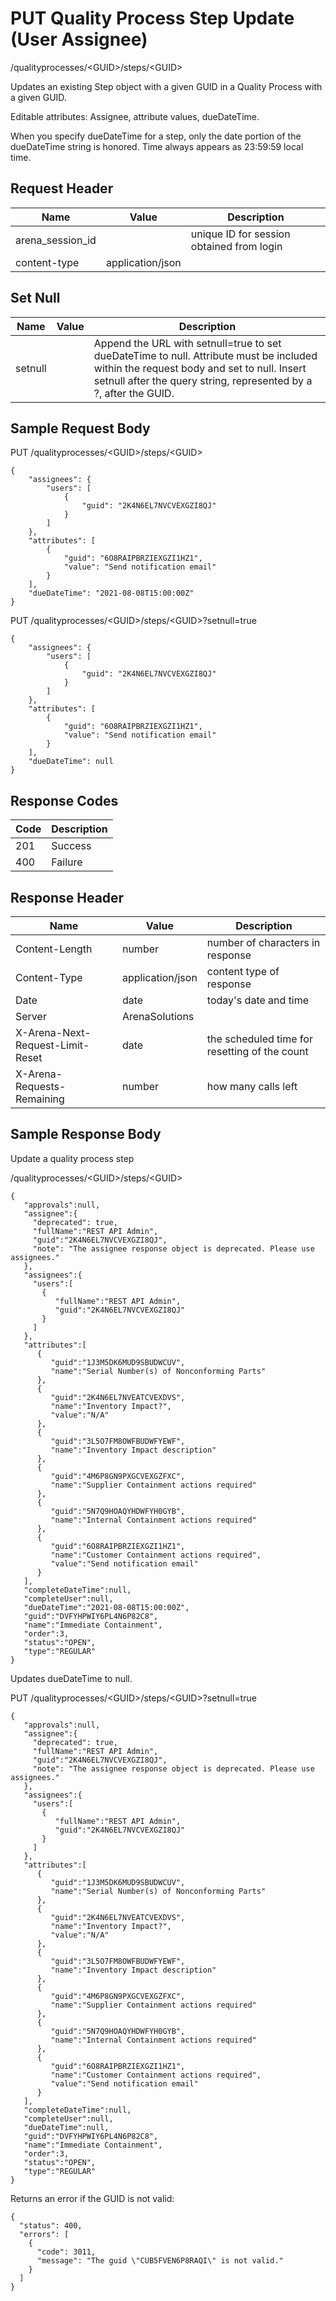 # PUT Quality Process Step Update (User Assignee)
/qualityprocesses/&lt;GUID&gt;/steps/&lt;GUID&gt;

Updates an existing Step object with a given GUID  in a Quality Process with a given GUID. 

Editable attributes: Assignee, attribute values,  dueDateTime.

When you specify dueDateTime for a step, only the date portion of the dueDateTime string is honored. Time always appears as 23:59:59 local time.

## Request Header

| Name  | Value  | Description  |
|  --- |  --- |  --- | 
| arena_session_id  |   | unique ID for session obtained from login  |
| content-type  | application/json  |   |

## Set Null

| Name  | Value  | Description  |
|  --- |  --- |  --- | 
| setnull  |   | Append the URL with setnull=true to set dueDateTime to null. Attribute must be included within the request body and set to null. Insert setnull after the query string, represented by a ?, after the GUID.  |

## Sample Request Body
PUT /qualityprocesses/&lt;GUID&gt;/steps/&lt;GUID&gt;

```
{
    "assignees": {
        "users": [
            {
                "guid": "2K4N6EL7NVCVEXGZI8QJ"
            }
        ]
    },
    "attributes": [
        {
            "guid": "6O8RAIPBRZIEXGZI1HZ1",
            "value": "Send notification email"
        }
    ],
    "dueDateTime": "2021-08-08T15:00:00Z"
}
```
PUT /qualityprocesses/&lt;GUID&gt;/steps/&lt;GUID&gt;?setnull=true

```
{
    "assignees": {
        "users": [
            {
                "guid": "2K4N6EL7NVCVEXGZI8QJ"
            }
        ]
    },
    "attributes": [
        {
            "guid": "6O8RAIPBRZIEXGZI1HZ1",
            "value": "Send notification email"
        }
    ],
    "dueDateTime": null
}
```
## Response Codes

| Code  | Description  |
|  --- |  --- | 
| 201  | Success  |
| 400  | Failure  |

## Response Header

| Name  | Value  | Description  |
|  --- |  --- |  --- | 
| Content-Length  | number  | number of characters in response  |
| Content-Type  | application/json  | content type of response  |
| Date  | date  | today's date and time  |
| Server  | ArenaSolutions  |   |
| X-Arena-Next-Request-Limit-Reset   | date  | the scheduled time for resetting of the count  |
| X-Arena-Requests-Remaining   | number  | how many calls left  |

## Sample Response Body
Update a quality process step

/qualityprocesses/&lt;GUID&gt;/steps/&lt;GUID&gt;

```
{  
   "approvals":null,
   "assignee":{
     "deprecated": true,
     "fullName":"REST API Admin",
     "guid":"2K4N6EL7NVCVEXGZI8QJ",
     "note": "The assignee response object is deprecated. Please use assignees."
   },
   "assignees":{
     "users":[
       {  
          "fullName":"REST API Admin",
          "guid":"2K4N6EL7NVCVEXGZI8QJ"
       }
     ]
   },
   "attributes":[  
      {  
         "guid":"1J3M5DK6MUD9SBUDWCUV",
         "name":"Serial Number(s) of Nonconforming Parts"
      },
      {  
         "guid":"2K4N6EL7NVEATCVEXDVS",
         "name":"Inventory Impact?",
         "value":"N/A"
      },
      {  
         "guid":"3L5O7FM8OWFBUDWFYEWF",
         "name":"Inventory Impact description"
      },
      {  
         "guid":"4M6P8GN9PXGCVEXGZFXC",
         "name":"Supplier Containment actions required"
      },
      {  
         "guid":"5N7Q9HOAQYHDWFYH0GYB",
         "name":"Internal Containment actions required"
      },
      {  
         "guid":"6O8RAIPBRZIEXGZI1HZ1",
         "name":"Customer Containment actions required",
         "value":"Send notification email"
      }
   ],
   "completeDateTime":null,
   "completeUser":null,
   "dueDateTime":"2021-08-08T15:00:00Z",
   "guid":"DVFYHPWIY6PL4N6P82C8",
   "name":"Immediate Containment",
   "order":3,
   "status":"OPEN",
   "type":"REGULAR"
}
```
Updates dueDateTime to null.

PUT /qualityprocesses/&lt;GUID&gt;/steps/&lt;GUID&gt;?setnull=true

```
{  
   "approvals":null,
   "assignee":{
     "deprecated": true,
     "fullName":"REST API Admin",
     "guid":"2K4N6EL7NVCVEXGZI8QJ",
     "note": "The assignee response object is deprecated. Please use assignees."
   },
   "assignees":{
     "users":[
       {  
          "fullName":"REST API Admin",
          "guid":"2K4N6EL7NVCVEXGZI8QJ"
       }
     ]
   },
   "attributes":[  
      {  
         "guid":"1J3M5DK6MUD9SBUDWCUV",
         "name":"Serial Number(s) of Nonconforming Parts"
      },
      {  
         "guid":"2K4N6EL7NVEATCVEXDVS",
         "name":"Inventory Impact?",
         "value":"N/A"
      },
      {  
         "guid":"3L5O7FM8OWFBUDWFYEWF",
         "name":"Inventory Impact description"
      },
      {  
         "guid":"4M6P8GN9PXGCVEXGZFXC",
         "name":"Supplier Containment actions required"
      },
      {  
         "guid":"5N7Q9HOAQYHDWFYH0GYB",
         "name":"Internal Containment actions required"
      },
      {  
         "guid":"6O8RAIPBRZIEXGZI1HZ1",
         "name":"Customer Containment actions required",
         "value":"Send notification email"
      }
   ],
   "completeDateTime":null,
   "completeUser":null,
   "dueDateTime":null,
   "guid":"DVFYHPWIY6PL4N6P82C8",
   "name":"Immediate Containment",
   "order":3,
   "status":"OPEN",
   "type":"REGULAR"
}
```
Returns an error if the GUID is not valid:

```
{
  "status": 400,
  "errors": [
    {
      "code": 3011,
      "message": "The guid \"CUB5FVEN6P8RAQI\" is not valid."
    }
  ]
}
```

